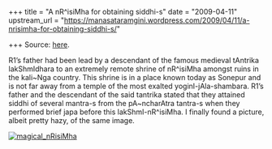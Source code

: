 +++
title = "A nR^isiMha for obtaining siddhi-s"
date = "2009-04-11"
upstream_url = "https://manasataramgini.wordpress.com/2009/04/11/a-nrisimha-for-obtaining-siddhi-s/"

+++
Source: [here](https://manasataramgini.wordpress.com/2009/04/11/a-nrisimha-for-obtaining-siddhi-s/).

R1’s father had been lead by a descendant of the famous medieval tAntrika lakShmIdhara to an extremely remote shrine of nR^isiMha amongst ruins in the kali\~Nga country. This shrine is in a place known today as Sonepur and is not far away from a temple of the most exalted yoginI-jAla-shambara. R1’s father and the descendant of the said tantrika stated that they attained siddhi of several mantra-s from the pA\~ncharAtra tantra-s when they performed brief japa before this lakShmI-nR^isiMha. I finally found a picture, albeit pretty hazy, of the same image.

[![magical_nRisiMha](https://i1.wp.com/farm4.static.flickr.com/3568/3431450017_48bb6b8b85_o.jpg)](http://www.flickr.com/photos/24766652@N05/3431450017/ "magical_nRisiMha by somasushma, on Flickr")

